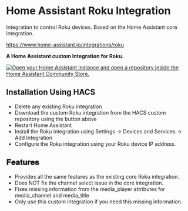 # Home Assistant Roku Integration
Integration to control Roku devices. Based on the Home Assistant core integration.

https://www.home-assistant.io/integrations/roku

__A Home Assistant custom Integration for Roku.__

[![Open your Home Assistant instance and open a repository inside the Home Assistant Community Store.](https://my.home-assistant.io/badges/hacs_repository.svg)](https://my.home-assistant.io/redirect/hacs_repository/?category=integration&repository=roku&owner=bakernigel)

## __Installation Using HACS__
- Delete any existing Roku integration
- Download the custom Roku integration from the HACS custom repository using the button above
- Restart Home Assistant
- Install the Roku integration using Settings -> Devices and Services -> Add Integration
- Configure the Roku integration using your Roku device IP address. 

## __𝐅𝐞𝐚𝐭𝐮𝐫𝐞𝐬__
- Provides all the same features as the existing core Roku integration.
- Does NOT fix the channel select issue in the core integration.
- Fixes missing information from the media_player attributes for
  media_channel and media_title
- Only use this custom integration if you need this missing information.
